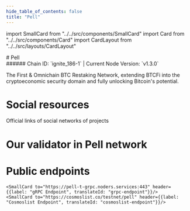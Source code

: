 ```yaml
---
hide_table_of_contents: false
title: "Pell"
---
```


import SmallCard from "../../src/components/SmallCard"
import Card from "../../src/components/Card"
import CardLayout from "../../src/layouts/CardLayout"

<div class="h1-with-icon icon-pell">
# Pell
</div>
###### Chain ID: `ignite_186-1` | Current Node Version: `v1.3.0`


The First & Omnichain BTC Restaking Network, extending BTCFi into the cryptoeconomic security domain and fully unlocking Bitcoin's potential.

# Social resources
Official links of social networks of projects

<CardLayout autoFitEnabled={false}>
    <SmallCard to="https://pell.network/" header={{label: "Website", translateId: "social-telegram"}} iconPath="img/website-icon.svg"/>
    <SmallCard to="https://github.com/0xPellNetwork" header={{label: "GitHub", translateId: "social-telegram"}} iconPath="img/github-icon.svg"/>
    <SmallCard to="https://discord.com/invite/pell-network" header={{label: "Discord", translateId: "social-telegram"}} iconPath="img/discord-icon.svg"/>
    <SmallCard to="https://x.com/Pell_Network" header={{label: "X", translateId: "social-telegram"}} iconPath="img/x-icon.svg"/>
    <SmallCard to="https://t.me/pellnetwork_chat" header={{label: "Telegram", translateId: "social-telegram"}} iconPath="img/telegram-icon.svg"/>
</CardLayout>

# Our validator in Pell network

<CardLayout autoFitEnabled={true}>
    <Card
        to="https://testnet.pell.explorers.guru/validator/pellvaloper1qkvwaakuf2expvp22kys5z9p8jt9c3dxfjwk0z"
        header={{
            label: "[NODERS]TEAM",
            translateId: "development-setup",
        }}
        body={{
            label: "Trusted blockchain validator",
        }}
        iconPath="img/kotlin-icon.svg"
    />
</CardLayout>

# Public endpoints

<CardLayout autoFitEnabled={true}>
    <SmallCard to="https://pell-t-rpc.noders.services" header={{label: "RPC Endpoint", translateId: "rpc-endpoint"}}/>
    <SmallCard to="https://pell-t-api.noders.services" header={{label: "API Endpoint", translateId: "api-endpoint"}}/>
    
    <SmallCard to="https://pell-t-grpc.noders.services:443" header={{label: "gRPC Endpoint", translateId: "grpc-endpoint"}}/>
    <SmallCard to="https://cosmoslist.co/testnet/pell" header={{label: "Cosmoslist Endpoint", translateId: "cosmoslist-endpoint"}}/>
</CardLayout>
